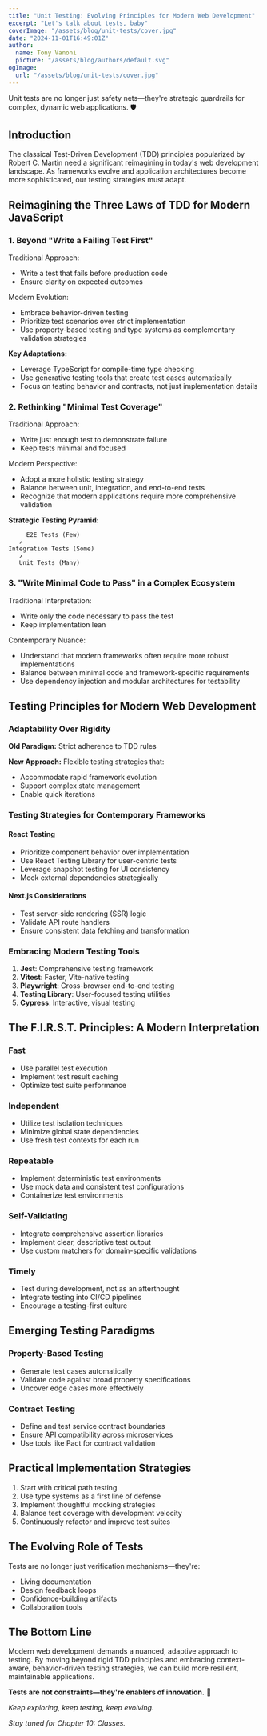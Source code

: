 ```yaml
---
title: "Unit Testing: Evolving Principles for Modern Web Development"
excerpt: "Let's talk about tests, baby"
coverImage: "/assets/blog/unit-tests/cover.jpg"
date: "2024-11-01T16:49:01Z"
author:
  name: Tony Vanoni
  picture: "/assets/blog/authors/default.svg"
ogImage:
  url: "/assets/blog/unit-tests/cover.jpg"
---
```


Unit tests are no longer just safety nets—they're strategic guardrails for complex, dynamic web applications. 🛡️

## Introduction

The classical Test-Driven Development (TDD) principles popularized by Robert C. Martin need a significant reimagining in today's web development landscape. As frameworks evolve and application architectures become more sophisticated, our testing strategies must adapt.

## Reimagining the Three Laws of TDD for Modern JavaScript

### 1. Beyond "Write a Failing Test First"

Traditional Approach:

- Write a test that fails before production code
- Ensure clarity on expected outcomes

Modern Evolution:

- Embrace behavior-driven testing
- Prioritize test scenarios over strict implementation
- Use property-based testing and type systems as complementary validation strategies

**Key Adaptations:**

- Leverage TypeScript for compile-time type checking
- Use generative testing tools that create test cases automatically
- Focus on testing behavior and contracts, not just implementation details

### 2. Rethinking "Minimal Test Coverage"

Traditional Approach:

- Write just enough test to demonstrate failure
- Keep tests minimal and focused

Modern Perspective:

- Adopt a more holistic testing strategy
- Balance between unit, integration, and end-to-end tests
- Recognize that modern applications require more comprehensive validation

**Strategic Testing Pyramid:**

```
     E2E Tests (Few)
   ↗
Integration Tests (Some)
   ↗
   Unit Tests (Many)
```

### 3. "Write Minimal Code to Pass" in a Complex Ecosystem

Traditional Interpretation:

- Write only the code necessary to pass the test
- Keep implementation lean

Contemporary Nuance:

- Understand that modern frameworks often require more robust implementations
- Balance between minimal code and framework-specific requirements
- Use dependency injection and modular architectures for testability

## Testing Principles for Modern Web Development

### Adaptability Over Rigidity

**Old Paradigm:** Strict adherence to TDD rules

**New Approach:** Flexible testing strategies that:

- Accommodate rapid framework evolution
- Support complex state management
- Enable quick iterations

### Testing Strategies for Contemporary Frameworks

#### React Testing

- Prioritize component behavior over implementation
- Use React Testing Library for user-centric tests
- Leverage snapshot testing for UI consistency
- Mock external dependencies strategically

#### Next.js Considerations

- Test server-side rendering (SSR) logic
- Validate API route handlers
- Ensure consistent data fetching and transformation

### Embracing Modern Testing Tools

1. **Jest**: Comprehensive testing framework
2. **Vitest**: Faster, Vite-native testing
3. **Playwright**: Cross-browser end-to-end testing
4. **Testing Library**: User-focused testing utilities
5. **Cypress**: Interactive, visual testing

## The F.I.R.S.T. Principles: A Modern Interpretation

### Fast

- Use parallel test execution
- Implement test result caching
- Optimize test suite performance

### Independent

- Utilize test isolation techniques
- Minimize global state dependencies
- Use fresh test contexts for each run

### Repeatable

- Implement deterministic test environments
- Use mock data and consistent test configurations
- Containerize test environments

### Self-Validating

- Integrate comprehensive assertion libraries
- Implement clear, descriptive test output
- Use custom matchers for domain-specific validations

### Timely

- Test during development, not as an afterthought
- Integrate testing into CI/CD pipelines
- Encourage a testing-first culture

## Emerging Testing Paradigms

### Property-Based Testing

- Generate test cases automatically
- Validate code against broad property specifications
- Uncover edge cases more effectively

### Contract Testing

- Define and test service contract boundaries
- Ensure API compatibility across microservices
- Use tools like Pact for contract validation

## Practical Implementation Strategies

1. Start with critical path testing
2. Use type systems as a first line of defense
3. Implement thoughtful mocking strategies
4. Balance test coverage with development velocity
5. Continuously refactor and improve test suites

## The Evolving Role of Tests

Tests are no longer just verification mechanisms—they're:

- Living documentation
- Design feedback loops
- Confidence-building artifacts
- Collaboration tools

## The Bottom Line

Modern web development demands a nuanced, adaptive approach to testing. By moving beyond rigid TDD principles and embracing context-aware, behavior-driven testing strategies, we can build more resilient, maintainable applications.

**Tests are not constraints—they're enablers of innovation.** 🚀

_Keep exploring, keep testing, keep evolving._

_Stay tuned for Chapter 10: Classes._
